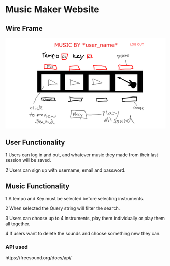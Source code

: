 <h1>Music Maker Website</h1>



<h2>Wire Frame</h2>

![alt text](./Music_Website_Wireframe.png)

<h2>User Functionality</h2>
<p>1 Users can log in and out, and whatever music they made from their last session will be saved.<p>
<p>2 Users can sign up with username, email and password.<p>


<h2>Music Functionality</h2>
<p>1 A tempo and Key must be selected before selecting instruments.<p>
<p>2 When selected the Query string will filter the search.</p>
<p>3 Users can choose up to 4 instruments, play them individually or play them all together.</p>
<p>4 If users want to delete the sounds and choose something new they can.</p>




<h3>API used</h3>
https://freesound.org/docs/api/